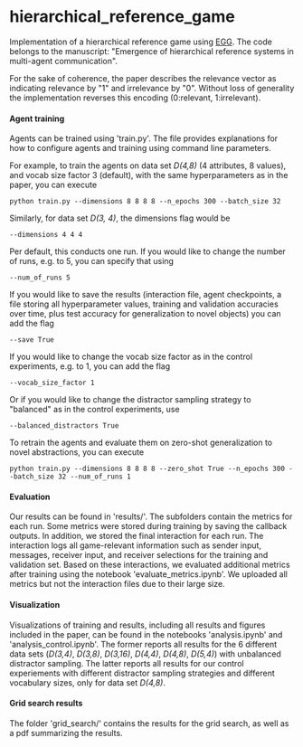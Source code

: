# hierarchical_reference_game


Implementation of a hierarchical reference game using [EGG](https://github.com/facebookresearch/EGG/). The code belongs to the manuscript: "Emergence of hierarchical reference systems in multi-agent communication".

For the sake of coherence, the paper describes the relevance vector as indicating relevance by "1" and irrelevance by "0". Without loss of generality the implementation reverses this encoding (0:relevant, 1:irrelevant).


#### Agent training 

Agents can be trained using 'train.py'. The file provides explanations for how to configure agents and training using command line parameters. 

For example, to train the agents on data set *D(4,8)* (4 attributes, 8 values), and vocab size factor 3 (default), with the same hyperparameters as in the paper, you can execute

    python train.py --dimensions 8 8 8 8 --n_epochs 300 --batch_size 32
    
Similarly, for data set *D(3, 4)*, the dimensions flag would be 

    --dimensions 4 4 4

Per default, this conducts one run. If you would like to change the number of runs, e.g. to 5, you can specify that using 

    --num_of_runs 5
    
If you would like to save the results (interaction file, agent checkpoints, a file storing all hyperparameter values, training and validation accuracies over time, plus test accuracy for generalization to novel objects) you can add the flag

    --save True 
    
If you would like to change the vocab size factor as in the control experiments, e.g. to 1, you can add the flag 

    --vocab_size_factor 1
    
Or if you would like to change the distractor sampling strategy to "balanced" as in the control experiments, use

    --balanced_distractors True
    
    
To retrain the agents and evaluate them on zero-shot generalization to novel abstractions, you can execute

    python train.py --dimensions 8 8 8 8 --zero_shot True --n_epochs 300 --batch_size 32 --num_of_runs 1

  

#### Evaluation

Our results can be found in 'results/'. The subfolders contain the metrics for each run. Some metrics were stored during training by saving the callback outputs. In addition, we stored the final interaction for each run. The interaction logs all game-relevant information such as sender input, messages, receiver input, and receiver selections for the training and validation set. Based on these interactions, we evaluated additional metrics after training using the notebook 'evaluate_metrics.ipynb'. We uploaded all metrics but not the interaction files due to their large size.

#### Visualization

Visualizations of training and results, including all results and figures included in the paper, can be found in the notebooks 'analysis.ipynb' and 'analysis_control.ipynb'. The former reports all results for the 6 different data sets (*D(3,4)*, *D(3,8)*, *D(3,16)*, *D(4,4)*, *D(4,8)*, *D(5,4)*) with unbalanced distractor sampling. The latter reports all results for our control experiements with different distractor sampling strategies and different vocabulary sizes, only for data set *D(4,8)*. 

#### Grid search results 

The folder 'grid_search/' contains the results for the grid search, as well as a pdf summarizing the results. 


